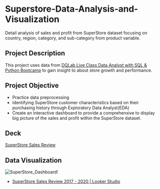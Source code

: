 # Superstore-Data-Analysis-and-Visualization
Detail analysis of sales and profit from SuperStore dataset focusing on country, region, category, and sub-category from product variable.

## Project Description
This project uses data from [DQLab Live Class Data Analyst with SQL & Python Bootcamp](https://dqlab.id/live-class) to gain insight to about store growth and performance.

## Project Objective
- Practice data preprocessing
- Identifying SuperStore customer characteristics based on their purchasing history through Exploratory Data Analyst(EDA)
- Create an interactive dashboard to provide a comprehensive to display big picture of the sales and profit within the SuperStore dataset.

## Deck
<a href="https://drive.google.com/file/d/1zMvWZsRs4ft9J_OaoOatmey83X7uc0vp/view?usp=sharing"> SuperStore Sales Review </a>

## Data Visualization
![SuperStore_Dashboard!](assets/images/SuperStore-sales-review.PNG "SuperStore Sales Review 2017 - 2020")
- <a href="https://lookerstudio.google.com/reporting/e7539802-b112-4cd4-86ad-c78a6ec5e09b"> SuperStore Sales Review 2017 - 2020 | Looker Studio </a>
